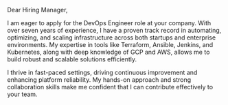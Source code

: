 Dear Hiring Manager,

I am eager to apply for the DevOps Engineer role at your company. With over seven years of experience, I have a proven track record in automating, optimizing, and scaling infrastructure across both startups and enterprise environments. My expertise in tools like Terraform, Ansible, Jenkins, and Kubernetes, along with deep knowledge of GCP and AWS, allows me to build robust and scalable solutions efficiently.

I thrive in fast-paced settings, driving continuous improvement and enhancing platform reliability. My hands-on approach and strong collaboration skills make me confident that I can contribute effectively to your team.